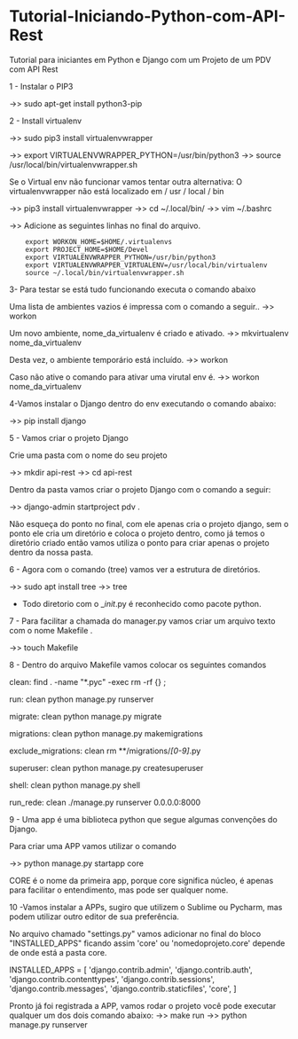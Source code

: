 # Tutorial-Iniciando-Python-com-API-Rest
Tutorial para iniciantes em Python e Django com um Projeto de um PDV com API Rest

1 - Instalar o PIP3

->>  sudo apt-get install python3-pip

2 - Install virtualenv

->>  sudo pip3 install virtualenvwrapper

->> export VIRTUALENVWRAPPER_PYTHON=/usr/bin/python3
->> source /usr/local/bin/virtualenvwrapper.sh

Se o Virtual env não funcionar vamos tentar outra alternativa:
O virtualenvwrapper não está localizado em / usr / local / bin

->> pip3 install virtualenvwrapper
->> cd ~/.local/bin/
->> vim ~/.bashrc

->> Adicione as seguintes linhas no final do arquivo.

		export WORKON_HOME=$HOME/.virtualenvs
		export PROJECT_HOME=$HOME/Devel
		export VIRTUALENVWRAPPER_PYTHON=/usr/bin/python3
		export VIRTUALENVWRAPPER_VIRTUALENV=/usr/local/bin/virtualenv
		source ~/.local/bin/virtualenvwrapper.sh


3- Para testar se está tudo funcionando executa o comando abaixo

Uma lista de ambientes vazios é impressa com o comando a seguir..
->> workon


Um novo ambiente, nome_da_virtualenv é criado e ativado.
->> mkvirtualenv nome_da_virtualenv

Desta vez, o ambiente temporário está incluído.
->>  workon

Caso não ative o comando para ativar uma virutal env é.
->> workon nome_da_virtualenv


4-Vamos instalar o Django dentro do env executando o comando abaixo:

->> pip install django


5 - Vamos criar o projeto Django 

Crie uma pasta com o nome do seu projeto

->> mkdir api-rest
->> cd api-rest

Dentro da pasta vamos criar o projeto Django com o comando a seguir:

->> django-admin startproject pdv . 

Não esqueça do ponto no final, com ele apenas cria o projeto django, sem o ponto ele cria um diretório e coloca o projeto dentro, como já temos o diretório criado então vamos utiliza o ponto para criar apenas o projeto dentro da nossa pasta.


6 - Agora com o comando (tree) vamos ver a estrutura de diretórios.

->> sudo apt install tree
->> tree

- Todo diretorio com o __init_.py é reconhecido como pacote python.


7 - Para facilitar a chamada do manager.py vamos criar um arquivo texto com o nome Makefile .

->> touch Makefile

8 - Dentro do arquivo Makefile vamos colocar os seguintes comandos

clean:
	find . -name "*.pyc" -exec rm -rf {} \;

run: clean
	python manage.py runserver

migrate: clean
	python manage.py migrate

migrations: clean
	python manage.py makemigrations

exclude_migrations: clean
	rm **/migrations/*[0-9]*.py

superuser: clean
	python manage.py createsuperuser

shell: clean
	python manage.py shell

run_rede: clean
	./manage.py runserver 0.0.0.0:8000


9 - Uma app é uma biblioteca python que segue algumas convenções do Django.

Para criar uma APP vamos utilizar o comando

->>  python manage.py startapp core

CORE é o nome da primeira app, porque core significa núcleo, é apenas para facilitar o entendimento, mas pode ser qualquer nome.

10 -Vamos instalar a APPs, sugiro que utilizem o Sublime ou Pycharm, mas podem utilizar outro editor de sua preferência.

No arquivo chamado "settings.py" vamos adicionar no final do bloco "INSTALLED_APPS"
ficando assim    'core' ou 'nomedoprojeto.core' depende de onde está a pasta core.

INSTALLED_APPS = [
    'django.contrib.admin',
    'django.contrib.auth',
    'django.contrib.contenttypes',
    'django.contrib.sessions',
    'django.contrib.messages',
    'django.contrib.staticfiles',
    'core',
]


Pronto já foi registrada a APP, vamos rodar o projeto você pode executar qualquer um dos dois comando abaixo:
->> make run
->> python manage.py runserver

